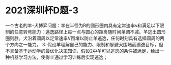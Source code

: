 # 2021深圳杯D题-3
一个古老的羊-犬博弈问题：羊在半径为R的圆形圈内具有定常速率v和满足以下限制的任意转弯能力：逃逸路径上每一点与圆心的距离随时间单调不减。羊逃出圆形圈则胜。犬沿着圆周以定常速率V围堵以防止羊逃逸，任何时刻具有选择圆周的两个方向之一能力。
3. 假设羊理解自己的能力、限制和躲避犬围堵而逃逸目标，但不具备基于运动学的最优化决策知识，假设2中羊可以逃逸的条件被满足，给出一种机器学习方法，使得羊通过学习训练后实现逃逸；
